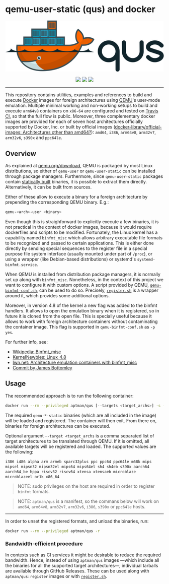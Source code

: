 # **qemu-user-static (qus) and docker**

<p align="center">
  <img src="./logo/light.png" width="550"/>
</p>

<p align="center">
  <a title="Build Status" href="https://travis-ci.com/umarcor/qus/builds"><img src="https://img.shields.io/travis/com/umarcor/qus/qus.svg?longCache=true&style=flat-square&logo=travis-ci&logoColor=fff&label=qus"></a><!--
  -->
  <a title="Docker Hub" href="https://hub.docker.com/r/aptman/qus/"><img src="https://img.shields.io/docker/pulls/aptman/qus.svg?longCache=true&style=flat-square&logo=docker&logoColor=fff&label=aptman%2Fqus"></a><!--
  -->
  <a title="Releases" href="https://github.com/umarcor/qus/releases"><img src="https://img.shields.io/github/commits-since/umarcor/qus/latest.svg?longCache=true&style=flat-square"></a>
</p>

---

This repository contains utilities, examples and references to build and execute [Docker](https://www.docker.com/) images for foreign architectures using [QEMU](https://www.qemu.org/)'s user-mode emulation. Multiple minimal working and non-working setups to build and execute `arm64v8` containers on `x86-64` are configured and tested on [Travis CI](https://travis-ci.com/), so that the full flow is public. Moreover, three complementary docker images are provided for each of seven host architectures officially supported by Docker, Inc. or built by official images ([docker-library/official-images: Architectures other than amd64?](https://github.com/docker-library/official-images#architectures-other-than-amd64)): `amd64`, `i386`, `arm64v8`, `arm32v7`, `arm32v6`, `s390x` and `ppc64le`.

## Overview

As explained at [qemu.org/download](https://www.qemu.org/download/), QEMU is packaged by most Linux distributions, so either of `qemu-user` or `qemu-user-static` can be installed through package managers. Furthermore, since `qemu-user-static` packages contain [statically built](https://en.wikipedia.org/wiki/Static_build) binaries, it is possible to extract them directly.
Alternatively, it can be built from sources.

Either of these allow to execute a binary for a foreign architecture by prepending the corresponding QEMU binary. E.g.:

``` bash
qemu-<arch>-user <binary>
```

Even though this is straighforward to explicitly execute a few binaries, it is not practical in the context of docker images, because it would require dockerfiles and scripts to be modified. Fortunately, the Linux kernel has a capability named `binfmt_misc` which allows arbitrary executable file formats to be recognized and passed to certain applications. This is either done directly by sending special sequences to the register file in a special purpose file system interface (usually mounted under part of `/proc`), or using a wrapper (like Debian-based distributions) or systemd's `systemd-binfmt.service`.

When QEMU is installed from distribution package managers, it is normally set up along with `binfmt_misc`. Nonetheless, in the context of this project we want to configure it with custom options. A script provided by QEMU, [`qemu-binfmt-conf.sh`](https://raw.githubusercontent.com/qemu/qemu/master/scripts/qemu-binfmt-conf.sh), can be used to do so. Precisely, [`register.sh`](./register.sh) is a wrapper around it, which provides some additional options.

Moreover, in version 4.8 of the kernel a new flag was added to the binfmt handlers. It allows to open the emulation binary when it is registered, so in future it is cloned from the open file. This is specially useful because it allows to work with foreign architecture containers without contaminating the container image. This flag is supported in `qemu-binfmt-conf.sh` as `-p yes`.

For further info, see:

- [Wikipedia: Binfmt_misc](https://en.wikipedia.org/wiki/Binfmt_misc)
- [KernelNewbies: Linux_4.8](https://kernelnewbies.org/Linux_4.8?highlight=%28binfmt%29)
- [lwn.net: Architecture emulation containers with binfmt_misc](https://lwn.net/Articles/679308/)
- [Commit by James Bottomley](https://git.kernel.org/pub/scm/linux/kernel/git/torvalds/linux.git/commit/?id=948b701a607f123df92ed29084413e5dd8cda2ed)

## Usage

The recommended approach is to run the following container:

``` bash
docker run --rm --privileged aptman/qus [--targets <target_archs>] -s -- -p yes
```

The required `qemu-*-static` binaries (which are all included in the image) will be loaded and registered. The container will then exit. From there on, binaries for foreign architectures can be executed.

Optional argument `--target <target_archs` is a comma separated list of target architectures to be translated through QEMU. If it is omitted, all available targets will be registered and loaded. The supported values are the following:

```
i386 i486 alpha arm armeb sparc32plus ppc ppc64 ppc64le m68k mips mipsel mipsn32 mipsn32el mips64 mips64el sh4 sh4eb s390x aarch64 aarch64_be hppa riscv32 riscv64 xtensa xtensaeb microblaze microblazeel or1k x86_64
```

> NOTE: sudo privileges on the host are required in order to register `binfmt` formats.

> NOTE: `aptman/qus` is a manifest, so the commans below will work on `amd64`, `arm64v8`, `arm32v7`, `arm32v6`, `i386`, `s390x` or `ppc64le` hosts.

---

In order to unset the registered formats, and unload the binaries, run:

``` bash
docker run --rm --privileged aptman/qus -r
```

### Bandwidth-efficient procedure

In contexts such as CI services it might be desirable to reduce the required bandwidth. Hence, instead of using `aptman/qus` images —which include all the binaries for all the supported target architectures—, individual tarballs are available through GitHub Releases. These can be used along with `aptman/qus:register` images or with [`register.sh`](./register.sh).
